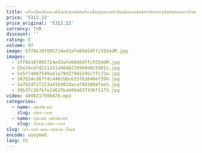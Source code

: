 ```yaml
---
title: เครื่องปิดผนึกแนวตั้งในเชิงพาณิชย์เครื่องเชื่อมถุงพลาสติกปิดผนึกยอดนิยมสำหรับบรรจุภัณฑ์ของเหลวหรือแปะสามารถพิมพ์วันที่ได้
price: '5312.22'
price_original: '5312.22'
currency: THB
discount: ''
rating: 5
volume: 97
image: Sff0e10f095724ed3afe09d5dffc5554dM.jpg
images:
  - Sff0e10f095724ed3afe09d5dffc5554dM.jpg
  - S5e24cd7d221241a9846216908d8c5901z.jpg
  - Sa5f74d87549a41a79d27965245c7fc72w.jpg
  - S07b54cd67fdc440cbbc633f61646ef39h.jpg
  - Sa7b54f2f153a41b983daca7891004faeS.jpg
  - S0b37c367bfe2462fbab9da037436f11fS.jpg
video: 4000217996878.mp4
categories:
  - name: เฟอร์นิเจอร์
    slug: เฟอร-เจอร
  - name: อุปกรณ์ เฟอร์นิเจอร์
    slug: ปกรณ-เฟอร-เจอร
slug: เคร-องป-ดผน-กแนวต-งในเช
encode: oooyUwO
lang: th
---
```

  